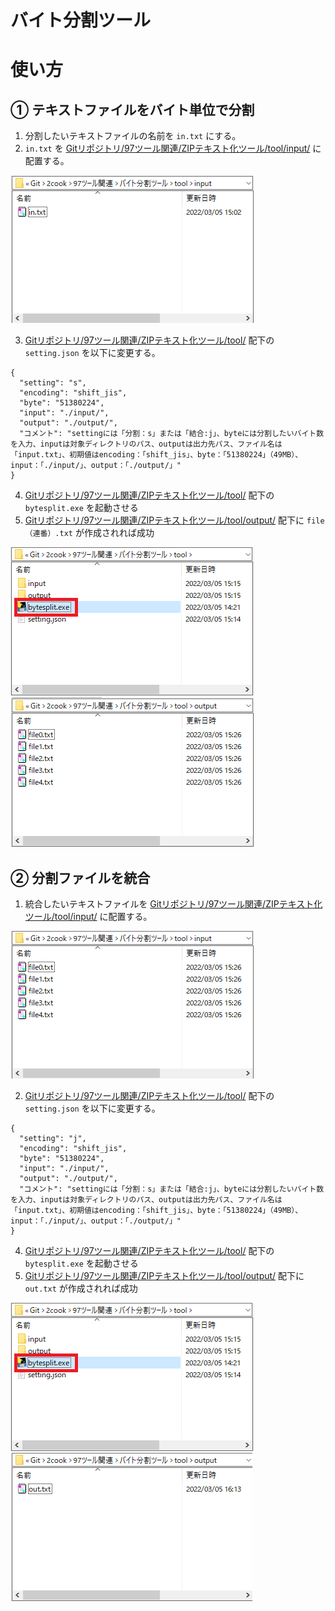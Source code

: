 # バイト分割ツール

# 使い方

## ① テキストファイルをバイト単位で分割
1. 分割したいテキストファイルの名前を `in.txt` にする。
2. `in.txt` を [Gitリポジトリ/97ツール関連/ZIPテキスト化ツール/tool/input/](./tool/input/) に配置する。

![01](./img/01.png)

3. [Gitリポジトリ/97ツール関連/ZIPテキスト化ツール/tool/](./tool/) 配下の `setting.json` を以下に変更する。

```
{
  "setting": "s",
  "encoding": "shift_jis",
  "byte": "51380224",
  "input": "./input/",
  "output": "./output/",
  "コメント": "settingには「分割：s」または「結合:j」、byteには分割したいバイト数を入力、inputは対象ディレクトリのパス、outputは出力先パス、ファイル名は「input.txt」、初期値はencoding：「shift_jis」、byte：「51380224」（49MB）、input：「./input/」、output：「./output/」"
}
```

4. [Gitリポジトリ/97ツール関連/ZIPテキスト化ツール/tool/](./tool/) 配下の `bytesplit.exe` を起動させる
5. [Gitリポジトリ/97ツール関連/ZIPテキスト化ツール/tool/output/](./tool/output/) 配下に `file（連番）.txt` が作成されれば成功

![02](./img/02.png)
![03](./img/03.png)

## ② 分割ファイルを統合
1. 統合したいテキストファイルを [Gitリポジトリ/97ツール関連/ZIPテキスト化ツール/tool/input/](./tool/input/) に配置する。

![04](./img/04.png)

2. [Gitリポジトリ/97ツール関連/ZIPテキスト化ツール/tool/](./tool/) 配下の `setting.json` を以下に変更する。

```
{
  "setting": "j",
  "encoding": "shift_jis",
  "byte": "51380224",
  "input": "./input/",
  "output": "./output/",
  "コメント": "settingには「分割：s」または「結合:j」、byteには分割したいバイト数を入力、inputは対象ディレクトリのパス、outputは出力先パス、ファイル名は「input.txt」、初期値はencoding：「shift_jis」、byte：「51380224」（49MB）、input：「./input/」、output：「./output/」"
}
```

4. [Gitリポジトリ/97ツール関連/ZIPテキスト化ツール/tool/](./tool/) 配下の `bytesplit.exe` を起動させる
5. [Gitリポジトリ/97ツール関連/ZIPテキスト化ツール/tool/output/](./tool/output/) 配下に `out.txt` が作成されれば成功

![02](./img/02.png)
![05](./img/05.png)
